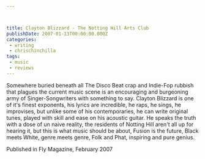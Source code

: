 ```yaml
---



title: Clayton Blizzard - The Notting Hill Arts Club
publishDate: 2007-01-13T00:00:00.000Z
categories:
 - writing
 - chrischinchilla
tags: 
 - music 
 - reviews
---
```


Somewhere buried beneath all The Disco Beat crap and Indie-Fop rubbish that plagues the current music scene is an encouraging and burgeoning army of Singer-Songwriters with something to say. Clayton Blizzard is one of it's finest exponents, his lyrics are incredible, he raps, he sings, he improvises, but unlike some of his contemporaries, he can write original tunes, played with skill and ease on his acoustic guitar. He speaks the truth with a dose of un naive reality, the residents of Notting Hill aren't all up for hearing it, but this is what music should be about, Fusion is the future, Black meets White, genre meets genre, Folk and Phat, inspiring and pure genius.

Published in Fly Magazine, February 2007
